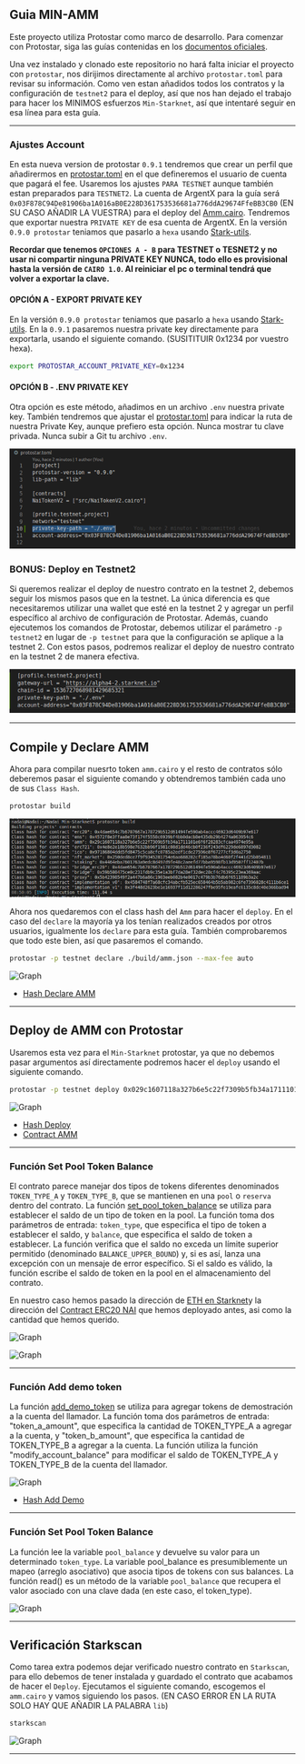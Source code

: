 ## Guia MIN-AMM

Este proyecto utiliza Protostar como marco de desarrollo. Para comenzar con Protostar, siga las guías contenidas en los [documentos oficiales](https://docs.swmansion.com/protostar/docs/tutorials/installation).

Una vez instalado y clonado este repositorio no hará falta iniciar el proyecto con `protostar`, nos dirijimos directamente al archivo `protostar.toml` para revisar su información. Como ven estan añadidos todos los contratos y la configuración de `testnet2` para el deploy, así que nos han dejado el trabajo para hacer los MINIMOS esfuerzos `Min-Starknet`, así que intentaré seguir en esa línea para esta guía. 

----

### Ajustes Account

En esta nueva version de protostar `0.9.1` tendremos que crear un perfil que añadirermos en [protostar.toml](/protostar.toml) en el que defineremos el usuario de cuenta que pagará el fee. Usaremos los ajustes `PARA TESTNET` aunque también estan preparados para `TESTNET2`. La cuenta de ArgentX para la guía será `0x03F878C94De81906ba1A016aB0E228D361753536681a776ddA29674FfeBB3CB0` (EN SU CASO AÑADIR LA VUESTRA) para el deploy del [Amm.cairo](/src/min_amm/amm.cairo). Tendremos que exportar nuestra `PRIVATE KEY` de esa cuenta de ArgentX. En la versión `0.9.0 protostar` teniamos que pasarlo a `hexa` usando [Stark-utils](https://www.stark-utils.xyz/converter).

 **Recordar que tenemos `OPCIONES A - B` para TESTNET o TESNET2 y no usar ni compartir ninguna PRIVATE KEY NUNCA, todo ello es provisional hasta la versión de `CAIRO 1.0`. Al reiniciar el pc o terminal tendrá que volver a exportar la clave.** 
 
 #### OPCIÓN A - EXPORT PRIVATE KEY
 
 En la versión `0.9.0 protostar` teniamos que pasarlo a `hexa` usando [Stark-utils](https://www.stark-utils.xyz/converter). En la `0.9.1` pasaremos nuestra private key  directamente para exportarla, usando el siguiente comando. (SUSITITUIR 0x1234 por vuestro hexa).

```bash
export PROTOSTAR_ACCOUNT_PRIVATE_KEY=0x1234
```

#### OPCIÓN B - .ENV PRIVATE KEY

Otra opción es este método, añadimos en un archivo `.env` nuestra private key. También tendremos que ajustar el [protostar.toml](/protostar.toml) para indicar la ruta de nuestra Private Key, aunque prefiero esta opción. Nunca mostrar tu clave privada. Nunca subir a Git tu archivo `.env`.

![Graph](/src/min_ens/imagenes/ruta.png)


### BONUS: Deploy en Testnet2

Si queremos realizar el deploy de nuestro contrato en la testnet 2, debemos seguir los mismos pasos que en la testnet. La única diferencia es que necesitaremos utilizar una wallet que esté en la testnet 2 y agregar un perfil específico al archivo de configuración de Protostar. Además, cuando ejecutemos los comandos de Protostar, debemos utilizar el parámetro `-p testnet2` en lugar de `-p testnet` para que la configuración se aplique a la testnet 2. Con estos pasos, podremos realizar el deploy de nuestro contrato en la testnet 2 de manera efectiva.

![Graph](/src/min_ens/imagenes/testnet2.png)

---

## Compile y Declare AMM

Ahora para compilar nuesrto token `amm.cairo` y el resto de contratos sólo deberemos pasar el siguiente comando y obtendremos también cada uno de sus `Class Hash`.


```bash
protostar build
```

![Graph](/src/min_ens/imagenes/build.png)

Ahora nos quedaremos con el class hash del `Amm` para hacer el `deploy`. En el caso del `declare` la mayoría ya los tenían  realizados creados por otros usuarios, igualmente los `declare` para esta guía. También comprobaremos que todo este bien, así que pasaremos el comando.


```bash
protostar -p testnet declare ./build/amm.json --max-fee auto
```

![Graph](/src/min_amm/im%C3%A1genes/declare.png)

* [Hash Declare AMM](https://testnet.starkscan.co/class/0x029c1607118a327b6e5c22f7309b5fb34a1711101e6f6f28283cfcaa4974e95a)

---

## Deploy de AMM con Protostar

Usaremos esta vez para el `Min-Starknet` protostar, ya que no debemos pasar argumentos así directamente podremos hacer el `deploy` usando el siguiente comando.


```bash
protostar -p testnet deploy 0x029c1607118a327b6e5c22f7309b5fb34a1711101e6f6f28283cfcaa4974e95a --max-fee auto
```

![Graph](/src/min_amm/im%C3%A1genes/deploy.png)


* [Hash Deploy](https://testnet.starkscan.co/tx/0x038eaa1bd8ae6500b70309f07e2442e5f999dd0e4c17da002ed69d6c79774eb5)
* [Contract AMM](https://testnet.starkscan.co/contract/0x05e9df69f5e8ee9aa3870d890e738e33de52bead33d0c96633dc8b52b4ceb8b2)

---

### Función Set Pool Token Balance

El contrato parece manejar dos tipos de tokens diferentes denominados `TOKEN_TYPE_A` y `TOKEN_TYPE_B`, que se mantienen en una `pool` o `reserva` dentro del contrato. La función [set_pool_token_balance](/src/min_amm/amm.cairo#L69) se utiliza para establecer el saldo de un tipo de token en la pool. La función toma dos parámetros de entrada: `token_type`, que especifica el tipo de token a establecer el saldo, y `balance`, que especifica el saldo de token a establecer. La función verifica que el saldo no exceda un límite superior permitido (denominado `BALANCE_UPPER_BOUND`) y, si es así, lanza una excepción con un mensaje de error específico. Si el saldo es válido, la función escribe el saldo de token en la pool en el almacenamiento del contrato.

En nuestro caso hemos pasado la dirección de [ETH en Starknet](https://testnet.starkscan.co/contract/0x049d36570d4e46f48e99674bd3fcc84644ddd6b96f7c741b1562b82f9e004dc7#write-contract)y la dirección del [Contract ERC20 NAI](https://testnet.starkscan.co/contract/0x0005cb4b24c874d2a7378a21286f3e70a9a4447567bf8f9b8de71b8a75f32abb#overview) que hemos deployado antes, asi como la cantidad que hemos querido.

![Graph](/src/min_amm/im%C3%A1genes/seteth.png)

![Graph](/src/min_amm/im%C3%A1genes/setnai.png)

---

### Función Add demo token

La función [add_demo_token](/src/min_amm/amm.cairo#L84) se utiliza para agregar tokens de demostración a la cuenta del llamador. La función toma dos parámetros de entrada: "token_a_amount", que especifica la cantidad de TOKEN_TYPE_A a agregar a la cuenta, y "token_b_amount", que especifica la cantidad de TOKEN_TYPE_B a agregar a la cuenta. La función utiliza la función "modify_account_balance" para modificar el saldo de TOKEN_TYPE_A y TOKEN_TYPE_B de la cuenta del llamador.

![Graph](/src/min_amm/im%C3%A1genes/demo.png)

* [Hash Add Demo](https://testnet.starkscan.co/tx/0x510ed55725235be28ff236797d0f94b015477339247c99075fe1558efc21311)

---

### Función Set Pool Token Balance

La función lee la variable `pool_balance` y devuelve su valor para un determinado `token_type`. La variable pool_balance es presumiblemente un mapeo (arreglo asociativo) que asocia tipos de tokens con sus balances. La función read() es un método de la variable `pool_balance` que recupera el valor asociado con una clave dada (en este caso, el token_type).

![Graph](/src/min_amm/im%C3%A1genes/readbalance.png)

---

## Verificación Starkscan

Como tarea extra podemos dejar verificado nuestro contrato en `Starkscan`, para ello debemos de tener instalada y guardado el contrato que acabamos de hacer el `Deploy`. Ejecutamos el siguiente comando, escogemos el `amm.cairo` y vamos siguiendo los pasos. (EN CASO ERROR EN LA RUTA SOLO HAY QUE AÑADIR LA PALABRA `lib`)

```bash
starkscan
```

![Graph](/src/min_amm/im%C3%A1genes/starkscan.png)

---





